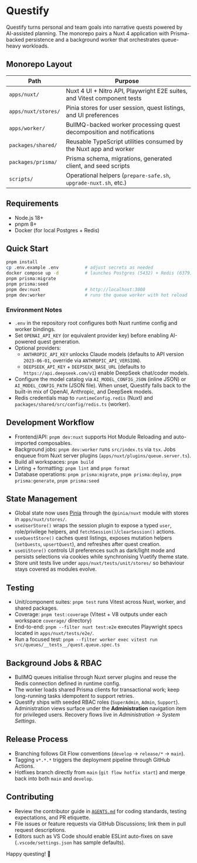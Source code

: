 # Questify

Questify turns personal and team goals into narrative quests powered by AI-assisted planning. The monorepo pairs a Nuxt 4 application with Prisma-backed persistence and a background worker that orchestrates queue-heavy workloads.

## Monorepo Layout

| Path | Purpose |
| --- | --- |
| `apps/nuxt/` | Nuxt 4 UI + Nitro API, Playwright E2E suites, and Vitest component tests |
| `apps/nuxt/stores/` | Pinia stores for user session, quest listings, and UI preferences |
| `apps/worker/` | BullMQ-backed worker processing quest decomposition and notifications |
| `packages/shared/` | Reusable TypeScript utilities consumed by the Nuxt app and worker |
| `packages/prisma/` | Prisma schema, migrations, generated client, and seed scripts |
| `scripts/` | Operational helpers (`prepare-safe.sh`, `upgrade-nuxt.sh`, etc.) |

## Requirements

- Node.js 18+
- pnpm 8+
- Docker (for local Postgres + Redis)

## Quick Start

```bash
pnpm install
cp .env.example .env          # adjust secrets as needed
docker compose up -d          # launches Postgres (5432) + Redis (6379)
pnpm prisma:migrate
pnpm prisma:seed
pnpm dev:nuxt                 # http://localhost:3000
pnpm dev:worker               # runs the queue worker with hot reload
```

### Environment Notes

- `.env` in the repository root configures both Nuxt runtime config and worker bindings.
- Set `OPENAI_API_KEY` (or equivalent provider key) before enabling AI-powered quest generation.
- Optional providers:
  - `ANTHROPIC_API_KEY` unlocks Claude models (defaults to API version `2023-06-01`, override via `ANTHROPIC_API_VERSION`).
  - `DEEPSEEK_API_KEY` + `DEEPSEEK_BASE_URL` (defaults to `https://api.deepseek.com/v1`) enable DeepSeek chat/coder models.
- Configure the model catalog via `AI_MODEL_CONFIG_JSON` (inline JSON) or `AI_MODEL_CONFIG_PATH` (JSON file). When unset, Questify falls back to the built-in mix of OpenAI, Anthropic, and DeepSeek models.
- Redis credentials map to `runtimeConfig.redis` (Nuxt) and `packages/shared/src/config/redis.ts` (worker).

## Development Workflow

- Frontend/API: `pnpm dev:nuxt` supports Hot Module Reloading and auto-imported composables.
- Background jobs: `pnpm dev:worker` runs `src/index.ts` via `tsx`. Jobs enqueue from Nuxt server plugins (`apps/nuxt/plugins/queue.server.ts`).
- Build all workspaces: `pnpm build`
- Linting + formatting: `pnpm lint` and `pnpm format`
- Database operations: `pnpm prisma:migrate`, `pnpm prisma:deploy`, `pnpm prisma:generate`, `pnpm prisma:seed`

## State Management

- Global state now uses [Pinia](https://pinia.vuejs.org/) through the `@pinia/nuxt` module with stores in `apps/nuxt/stores/`.
- `useUserStore()` wraps the session plugin to expose a typed `user`, role/privilege helpers, and `fetchSession()`/`clearSession()` actions.
- `useQuestStore()` caches quest listings, exposes mutation helpers (`setQuests`, `upsertQuest`), and refreshes after quest creation.
- `useUiStore()` controls UI preferences such as dark/light mode and persists selections via cookies while synchronising Vuetify theme state.
- Store unit tests live under `apps/nuxt/tests/unit/stores/` so behaviour stays covered as modules evolve.

## Testing

- Unit/component suites: `pnpm test` runs Vitest across Nuxt, worker, and shared packages.
- Coverage: `pnpm test:coverage` (Vitest + V8 outputs under each workspace `coverage/` directory)
- End-to-end: `pnpm --filter nuxt test:e2e` executes Playwright specs located in `apps/nuxt/tests/e2e/`.
- Run a focused test: `pnpm --filter worker exec vitest run src/queues/__tests__/quest.queue.spec.ts`

## Background Jobs & RBAC

- BullMQ queues initialise through Nuxt server plugins and reuse the Redis connection defined in runtime config.
- The worker loads shared Prisma clients for transactional work; keep long-running tasks idempotent to support retries.
- Questify ships with seeded RBAC roles (`SuperAdmin`, `Admin`, `Support`). Administration views surface under the **Administration** navigation item for privileged users. Recovery flows live in *Administration → System Settings*.

## Release Process

- Branching follows Git Flow conventions (`develop` → `release/*` → `main`).
- Tagging `v*.*.*` triggers the deployment pipeline through GitHub Actions.
- Hotfixes branch directly from `main` (`git flow hotfix start`) and merge back into both `main` and `develop`.

## Contributing

- Review the contributor guide in [`AGENTS.md`](./AGENTS.md) for coding standards, testing expectations, and PR etiquette.
- File issues or feature requests via GitHub Discussions; link them in pull request descriptions.
- Editors such as VS Code should enable ESLint auto-fixes on save (`.vscode/settings.json` has sample defaults).

Happy questing! 🚀
